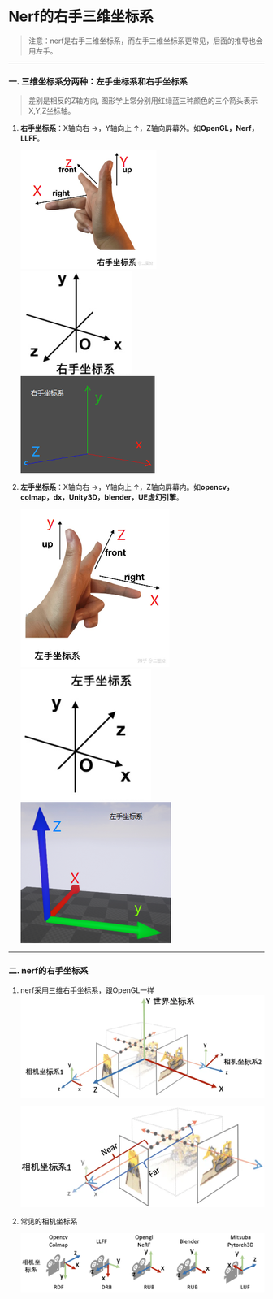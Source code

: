 #  Nerf的右手三维坐标系
>注意：nerf是右手三维坐标系，而左手三维坐标系更常见，后面的推导也会用左手。
---
### 一. 三维坐标系分两种：左手坐标系和右手坐标系
> 差别是相反的Z轴方向, 图形学上常分别用红绿蓝三种颜色的三个箭头表示X,Y,Z坐标轴。
1. **右手坐标系**：X轴向右 →，Y轴向上 ↑，Z轴向屏幕外。如**OpenGL，Nerf，LLFF**。

   ![](.images/右手坐标系.png)
   ![](.images/右手坐标系2.png)
   ![](.images/右坐标系2.png)
2. **左手坐标系**：X轴向右 →，Y轴向上 ↑，Z轴向屏幕内。如**opencv，colmap，dx，Unity3D，blender，UE虚幻引擎**。

    ![](.images/左手坐标系.png)
    ![](.images/左手坐标系2.png)
    ![](.images/ue的坐标系.png)
---    
### 二. nerf的右手坐标系
1. nerf采用三维右手坐标系，跟OpenGL一样
    ![](.images/nerf的坐标系.png)

    ![](.images/8d7daed7.png)
2. 常见的相机坐标系

    ![](.images/nerf相关的坐标系.png)



